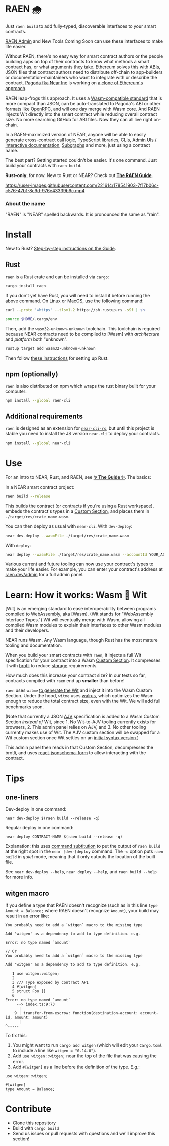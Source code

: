 # RAEN 🌧

Just `raen build` to add fully-typed, discoverable interfaces to your smart contracts.

[RAEN Admin](https://raen.dev/admin) and New Tools Coming Soon can use these interfaces to make life easier.

Without RAEN, there's no easy way for smart contract authors or the people building apps on top of their contracts to know what methods a smart contract has, or what arguments they take. Ethereum solves this with [ABIs](https://docs.soliditylang.org/en/develop/abi-spec.html), JSON files that contract authors need to distribute off-chain to app-builders or documentation-maintainers who want to integrate with or describe the contract. [Pagoda fka Near Inc](https://near.org/blog/announcing-the-launch-of-pagoda-the-worlds-first-web3-startup-platform/) is working on [a clone of Ethereum's approach](https://github.com/near/near-sdk-rs/blob/41eb838b0d745394d7530aabe363f80dfc649a0c/near-sdk/src/private). 

RAEN leap-frogs this approach. It uses a [Wasm-compatible standard](https://github.com/bytecodealliance/wit-bindgen) that is more compact than JSON, can be auto-translated to Pagoda's ABI or other formats like [OpenRPC](https://open-rpc.org/), and will one day merge with Wasm core. And RAEN injects Wit directly into the smart contract while reducing overall contract size. No more searching GitHub for ABI files. Now they can all live right on-chain. 

In a RAEN-maximized version of NEAR, anyone will be able to easily generate cross-contract call logic, TypeScript libraries, CLIs, [Admin UIs / interactive documentation](https://raen.dev/admin/), [Subgraphs](https://thegraph.com/) and more, just using a contract name.

The best part? Getting started couldn't be easier. It's one command. Just build your contracts with `raen build`.

**Rust-only**, for now. New to Rust or NEAR? Check out **[The RAEN Guide](https://raen.dev/guide)**.

https://user-images.githubusercontent.com/221614/178541903-7f17b06c-c576-47b1-8c9d-976e43339b9c.mp4

### About the name

"RAEN" is "NEAR" spelled backwards. It is pronounced the same as "rain".


# Install

New to Rust? [Step-by-step instructions on the Guide](https://raen.dev/guide/intro/getting-set-up.html).

## Rust

`raen` is a Rust crate and can be installed via `cargo`:

```bash
cargo install raen
```

If you don't yet have Rust, you will need to install it before running the above command. On Linux or MacOS, use the following command:

```bash
curl --proto '=https' --tlsv1.2 https://sh.rustup.rs -sSf | sh

source $HOME/.cargo/env
```

Then, add the `wasm32-unknown-unknown` toolchain. This toolchain is required because NEAR contracts need to be compiled to [Wasm] with _architecture_ and _platform_ both "unknown".

```bash
rustup target add wasm32-unknown-unknown
```

Then follow [these instructions](https://doc.rust-lang.org/book/ch01-01-installation.html) for setting up Rust.

## npm (optionally)

`raen` is also distributed on npm which wraps the rust binary built for your computer:

```bash
npm install --global raen-cli
```

## Additional requirements

`raen` is designed as an extension for [`near-cli-rs`](https://github.com/near/near-cli-rs/tree/master/extensions), but until this project is stable you need to install the JS version `near-cli` to deploy your contracts.

```bash
npm install --global near-cli
```


# Use

For an intro to NEAR, Rust, and RAEN, see **[✨ The Guide ✨](https://raen.dev/guide)**. The basics:

In a NEAR smart contract project:

```bash
raen build --release
```

This builds the contract (or contracts if you're using a Rust workspace), embeds the contract's types in a [Custom Section](https://webassembly.github.io/spec/core/appendix/custom.html), and places them in `./target/res/crate_name.wasm`.

You can then deploy as usual with `near-cli`. With `dev-deploy`:

```bash
near dev-deploy --wasmFile ./target/res/crate_name.wasm
```

With `deploy`:

```bash
near deploy --wasmFile ./target/res/crate_name.wasm --accountId YOUR_ACCOUNT_NAME_HERE
```

Various current and future tooling can now use your contract's types to make your life easier. For example, you can enter your contract's address at [raen.dev/admin](https://raen.dev/admin) for a full admin panel.


# Learn: How it works: Wasm 💖️ Wit

[Wit] is an emerging standard to ease interoperability between programs compiled to WebAssembly, aka [Wasm]. (Wit stands for "WebAssembly Interface Types.") Wit will eventually merge with Wasm, allowing all compiled Wasm modules to explain their interfaces to other Wasm modules and their developers.

NEAR runs Wasm. Any Wasm language, though Rust has the most mature tooling and documentation.

When you build your smart contracts with `raen`, it injects a full Wit specification for your contract into a Wasm [Custom Section](https://webassembly.github.io/spec/core/appendix/custom.html). It compresses it with [brotli](https://www.brotli.org/) to reduce [storage](https://docs.near.org/docs/concepts/storage-staking) requirements.

How much does this increase your contract size? In our tests so far, contracts compiled with `raen` end up **smaller** than before!

`raen` uses `witme` [to generate the Wit](https://ahalabs.dev/posts/wit-bringing-types-to-near-contracts) and inject it into the Wasm Custom Section. Under the hood, `witme` uses [walrus](https://github.com/AhaLabs/wasm-walrus-tools), which optimizes the Wasm enough to reduce the total contract size, even with the Wit. We will add full benchmarks soon.

(Note that currently a JSON [AJV](https://ajv.js.org/) specification is added to a Wasm Custom Section _instead of_ Wit, since 1. No Wit-to-AJV tooling currently exists for browsers, 2. This admin panel relies on AJV, and 3. No other tooling currently makes use of Wit. The AJV custom section will be swapped for a Wit custom section once Wit settles on an [initial syntax version](https://github.com/bytecodealliance/wit-bindgen/issues/214#issuecomment-1116237538).)

This admin panel then reads in that Custom Section, decompresses the brotli, and uses [react-jsonschema-form](https://github.com/rjsf-team/react-jsonschema-form) to allow interacting with the contract.

# Tips

## one-liners

Dev-deploy in one command:

    near dev-deploy $(raen build --release -q)
    
Regular deploy in one command:

    near deploy CONTRACT-NAME $(raen build --release -q)
    
Explanation: this uses [command subtitution](https://stackoverflow.com/a/19462303/249801) to put the output of `raen build` at the right spot in the `near [dev-]deploy` command. The `-q` option puts `raen build` in _quiet_ mode, meaning that it only outputs the location of the built file.

See `near dev-deploy --help`, `near deploy --help`, and `raen build --help` for more info.

## witgen macro

If you define a type that RAEN doesn't recognize (such as in this line `type Amount = Balance;` where RAEN doesn't recognize `Amount`), your build may result in an error like:

```
You probably need to add a `witgen` macro to the missing type

Add 'witgen' as a dependency to add to type definition. e.g.

Error: no type named `amount`

// Or 
You probably need to add a `witgen` macro to the missing type

Add 'witgen' as a dependency to add to type definition. e.g.

   1 use witgen::witgen;
   2 
   3 /// Type exposed by contract API
   4 #[witgen]
   5 struct Foo {}
   6 
Error: no type named `amount`
     --> index.ts:9:73
      |
    9 | transfer-from-escrow: function(destination-account: account-id, amount: amount)
      |                                                                         ^-----
```

To fix this:

1. You might want to run `cargo add witgen` (which will edit your `Cargo.toml` to include a line like `witgen = "0.14.0"`).
2. Add `use witgen::witgen;` near the top of the file that was causing the error.
3. Add `#[witgen]` as a line before the definition of the type. E.g.:

```
use witgen::witgen;

#[witgen]
type Amount = Balance;
```

# Contribute

* Clone this repository
* Build with `cargo build`
* Send us issues or pull requests with questions and we'll improve this section!
